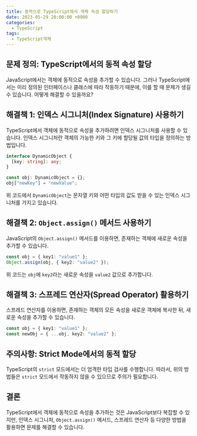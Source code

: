 ```yaml
---
title: 동적으로 TypeScript에서 객체 속성 할당하기
date: 2023-05-29 20:00:00 +0900
categories:
  - TypeScript
tags:
  - TypeScript객체
---
```


## 문제 정의: TypeScript에서의 동적 속성 할당

JavaScript에서는 객체에 동적으로 속성을 추가할 수 있습니다. 그러나 TypeScript에서는 미리 정의된 인터페이스나 클래스에 따라 작동하기 때문에, 이를 할 때 문제가 생길 수 있습니다. 어떻게 해결할 수 있을까요?

## 해결책 1: 인덱스 시그니처(Index Signature) 사용하기

TypeScript에서 객체에 동적으로 속성을 추가하려면 인덱스 시그니처를 사용할 수 있습니다. 인덱스 시그니처란 객체의 가능한 키와 그 키에 할당될 값의 타입을 정의하는 방법입니다.

```typescript
interface DynamicObject {
  [key: string]: any;
}

const obj: DynamicObject = {};
obj["newKey"] = "newValue";
```

위 코드에서 `DynamicObject`는 문자열 키와 어떤 타입의 값도 받을 수 있는 인덱스 시그니처를 가지고 있습니다.

## 해결책 2: `Object.assign()` 메서드 사용하기

JavaScript의 `Object.assign()` 메서드를 이용하면, 존재하는 객체에 새로운 속성을 추가할 수 있습니다.

```typescript
const obj = { key1: "value1" };
Object.assign(obj, { key2: "value2" });
```

위 코드는 `obj`에 `key2`라는 새로운 속성을 `value2` 값으로 추가합니다.

## 해결책 3: 스프레드 연산자(Spread Operator) 활용하기

스프레드 연산자를 이용하면, 존재하는 객체의 모든 속성을 새로운 객체에 복사한 뒤, 새로운 속성을 추가할 수 있습니다.

```typescript
const obj = { key1: "value1" };
const newObj = { ...obj, key2: "value2" };
```

## 주의사항: Strict Mode에서의 동적 할당

TypeScript의 `strict` 모드에서는 더 엄격한 타입 검사를 수행합니다. 따라서, 위의 방법들은 `strict` 모드에서 작동하지 않을 수 있으므로 주의가 필요합니다.

## 결론

TypeScript에서 객체에 동적으로 속성을 추가하는 것은 JavaScript보다 복잡할 수 있지만, 인덱스 시그니처, `Object.assign()` 메서드, 스프레드 연산자 등 다양한 방법을 활용하면 문제를 해결할 수 있습니다.